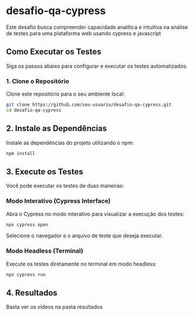 # desafio-qa-cypress

Este desafio busca compreender capacidade analítica e intuitiva na análise de testes para uma plataforma web usando cypress e javascript

## Como Executar os Testes

Siga os passos abaixo para configurar e executar os testes automatizados.

### 1. Clone o Repositório

Clone este repositório para o seu ambiente local:

```bash
git clone https://github.com/seu-usuario/desafio-qa-cypress.git
cd desafio-qa-cypress
```

## 2. Instale as Dependências

Instale as dependências do projeto utilizando o npm:

```bash
npm install
```

## 3. Execute os Testes

Você pode executar os testes de duas maneiras:

### Modo Interativo (Cypress Interface)

Abra o Cypress no modo interativo para visualizar a execução dos testes:

```bash
npx cypress open
```

Selecione o navegador e o arquivo de teste que deseja executar.

### Modo Headless (Terminal)

Execute os testes diretamente no terminal em modo headless:

```bash
npx cypress run
```

## 4. Resultados

Basta ver os vídeos na pasta resultados
